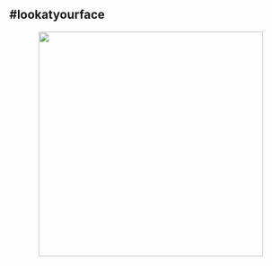 ## #lookatyourface
<p align="center">
<img src="https://img00.deviantart.net/6b3e/i/2011/147/1/b/work_in_progress_by_dejco-d3hd34u.png" width="400" align="middle">
</p>
